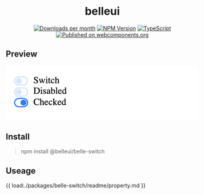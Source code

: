 <!-- ⚠️ This README has been generated from the file(s) "/Users/wusong/Code/github-project/belleui/packages/belle-switch/readme/blueprint.md" ⚠️--><h1 align="center">belleui</h1>

<p align="center">
		<a href="https://npmcharts.com/compare/@belleui/belle-switch?minimal=true"><img alt="Downloads per month" src="https://img.shields.io/npm/dm/@belleui/belle-switch.svg" height="20"/></a>
<a href="https://www.npmjs.com/package/@belleui/belle-switch"><img alt="NPM Version" src="https://img.shields.io/npm/v/@belleui/belle-switch.svg" height="20"/></a>
<a href="https://github.com/belleui/belleui/blob/master/packages/belle-switch"><img alt="TypeScript" src="https://img.shields.io/npm/types/@belleui/belle-switch" height="20"/></a>
<a href="https://www.webcomponents.org/element/@belleui/belle-switch"><img alt="Published on webcomponents.org" src="https://img.shields.io/badge/webcomponents.org-published-blue.svg" height="20"/></a>
	</p>



[](#preview)

## Preview

![screent shot](./image/screenshot.png)


[](#install)

## Install

> npm install @belleui/belle-switch


[](#useage)

## Useage

{{ load:./packages/belle-switch/readme/property.md }}

